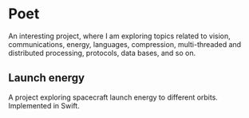 # Poet

An interesting project, where I am exploring topics related to vision,
communications, energy, languages, compression, multi-threaded and
distributed processing, protocols, data bases, and so on.

## Launch energy

A project exploring spacecraft launch energy to different orbits.
Implemented in Swift.
